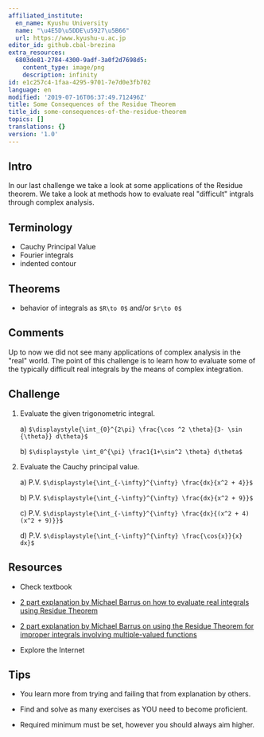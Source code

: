 ```yaml
---
affiliated_institute:
  en_name: Kyushu University
  name: "\u4E5D\u5DDE\u5927\u5B66"
  url: https://www.kyushu-u.ac.jp
editor_id: github.cbal-brezina
extra_resources:
  6803de81-2784-4300-9adf-3a0f2d7698d5:
    content_type: image/png
    description: infinity
id: e1c257c4-1faa-4295-9701-7e7d0e3fb702
language: en
modified: '2019-07-16T06:37:49.712496Z'
title: Some Consequences of the Residue Theorem
title_id: some-consequences-of-the-residue-theorem
topics: []
translations: {}
version: '1.0'
---
```


## Intro

In our last challenge we take a look at some applications of the Residue theorem. We take a look at methods how to evaluate real "difficult" intgrals through complex analysis. 


## Terminology

- Cauchy Principal Value
- Fourier integrals
- indented contour




## Theorems

- behavior of integrals as `$R\to 0$` and/or `$r\to 0$` 


## Comments

Up to now we did not see many applications of complex analysis in the "real" world. The point of this challenge is to learn how to evaluate some of the typically difficult real integrals by the means of complex integration. 



## Challenge

1. Evaluate the given trigonometric integral.

    a) `$\displaystyle{\int_{0}^{2\pi} \frac{\cos ^2 \theta}{3- \sin {\theta}} d\theta}$`
    
    b) `$\displaystyle \int_0^{\pi} \frac1{1+\sin^2 \theta} d\theta$`

2. Evaluate the Cauchy principal value.

    a) P.V. `$\displaystyle{\int_{-\infty}^{\infty} \frac{dx}{x^2 + 4}}$`
    
    b) P.V. `$\displaystyle{\int_{-\infty}^{\infty} \frac{dx}{x^2 + 9}}$`
    
    c) P.V. `$\displaystyle{\int_{-\infty}^{\infty} \frac{dx}{(x^2 + 4)(x^2 + 9)}}$`
    
    d) P.V. `$\displaystyle{\int_{-\infty}^{\infty} \frac{\cos{x}}{x} dx}$`

## Resources

- Check textbook

- [2 part explanation by Michael Barrus on how to evaluate real integrals using Residue Theorem](https://youtu.be/z03usEpsHRU)

- [2 part explanation by Michael Barrus on using the Residue Theorem for improper integrals involving multiple-valued functions](https://youtu.be/JG76JS4EAxc)


- Explore the Internet

## Tips


- You learn more from trying and failing that from  explanation by others.

- Find and solve as many exercises as YOU need to become proficient.

- Required minimum must be set, however you should always aim higher.

